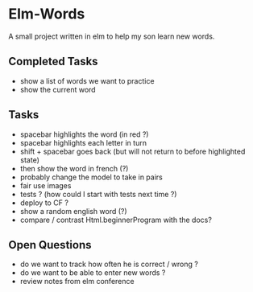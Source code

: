 Elm-Words
=========

A small project written in elm to help my son learn new words.

Completed Tasks
---------------
* show a list of words we want to practice
* show the current word

Tasks
-----
* spacebar highlights the word (in red ?)
* spacebar highlights each letter in turn
* shift + spacebar goes back (but will not return to before highlighted state)
* then show the word in french (?)
* probably change the model to take in pairs
* fair use images
* tests ? (how could I start with tests next time ?)
* deploy to CF ?
* show a random english word (?)
* compare / contrast Html.beginnerProgram with the docs?

Open Questions
--------------
* do we want to track how often he is correct / wrong ?
* do we want to be able to enter new words ?
* review notes from elm conference
